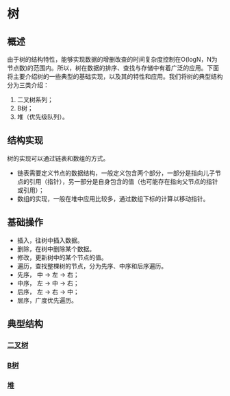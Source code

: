 # 树
## 概述
 由于树的结构特性，能够实现数据的增删改查的时间复杂度控制在O(logN，N为节点数)的范围内。所以，树在数据的排序、查找与存储中有着广泛的应用。下面将主要介绍树的一些典型的基础实现，以及其的特性和应用。我们将树的典型结构分为三类介绍：
 
 1. 二叉树系列；
 2. B树；
 3. 堆（优先级队列）。
 
## 结构实现
树的实现可以通过链表和数组的方式。
- 链表需要定义节点的数据结构，一般定义包含两个部分，一部分是指向儿子节点的引用（指针），另一部分是自身包含的值（也可能存在指向父节点的指针或引用）；
- 数组的实现，一般在堆中应用比较多，通过数组下标的计算以移动指针。
 
 
## 基础操作
 - 插入，往树中插入数据。
 - 删除，在树中删除某个数据。
 - 修改，更新树中的某个节点的值。
 - 遍历，查找整棵树的节点，分为先序、中序和后序遍历。
  - 先序， 中 -> 左 -> 右；
  - 中序， 左 -> 中 -> 右；
  - 后序， 左 -> 右 -> 中；
  - 层序，广度优先遍历。
 
## 典型结构
### [二叉树](/methods/datastructure/tree/binarytree.md)
### [B树](/methods/datastructure/tree/btree.md)
### [堆](/methods/datastructure/tree/priorityqueue.md)
